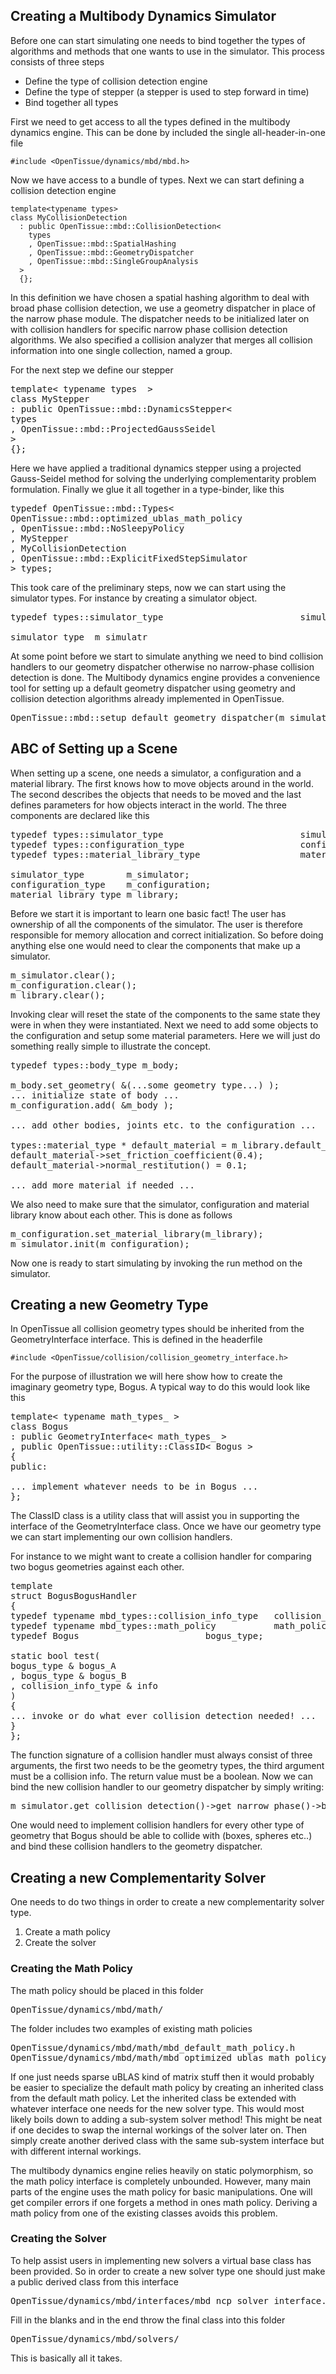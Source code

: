 ## Creating a Multibody Dynamics Simulator

Before one can start simulating one needs to bind together the types of
algorithms and methods that one wants to use in the simulator.
This process consists of three steps

<ul>
<li>Define the type of collision detection engine
<li>Define the type of stepper (a stepper is used to step forward in time)
<li>Bind together all types
</ul>

First we need to get access to all the types defined in the multibody dynamics engine. This can be done by included the single all-header-in-one file

    #include <OpenTissue/dynamics/mbd/mbd.h>

Now we have access to a bundle of types. Next we can start defining a collision detection engine

    template<typename types>
    class MyCollisionDetection
      : public OpenTissue::mbd::CollisionDetection<
        types
        , OpenTissue::mbd::SpatialHashing
        , OpenTissue::mbd::GeometryDispatcher
        , OpenTissue::mbd::SingleGroupAnalysis
      >
      {};


In this definition we have chosen a spatial hashing algorithm to deal with broad phase collision detection, we use a geometry dispatcher in place of the narrow phase module. The dispatcher needs to be initialized later on with collision handlers for specific narrow phase collision detection algorithms. We also specified a collision analyzer that merges all collision information into one single collection, named a group.

For the next step we define our stepper

<pre>
template< typename types  >
class MyStepper
: public OpenTissue::mbd::DynamicsStepper<
types
, OpenTissue::mbd::ProjectedGaussSeidel<typename types::math_policy >
>
{};
</pre>

Here we have applied a traditional dynamics stepper using a projected Gauss-Seidel method for solving the underlying complementarity problem formulation. Finally we glue it all together in a type-binder, like this

<pre>
typedef OpenTissue::mbd::Types<
OpenTissue::mbd::optimized_ublas_math_policy<double>
, OpenTissue::mbd::NoSleepyPolicy
, MyStepper
, MyCollisionDetection
, OpenTissue::mbd::ExplicitFixedStepSimulator
> types;
</pre>

This took care of the preliminary steps, now we can start using the simulator types. For instance by creating a simulator object.

<pre>
typedef types::simulator_type                          simulator_type;

simulator_type  m_simulatr
</pre>

At some point before we start to simulate anything we need to bind collision handlers to our geometry dispatcher otherwise no narrow-phase collision detection is done. The Multibody dynamics engine provides a convenience tool for setting up a default geometry dispatcher using geometry and collision detection algorithms already implemented in OpenTissue.

<pre>
OpenTissue::mbd::setup_default_geometry_dispatcher(m_simulator);
</pre>


## ABC of Setting up a Scene

When setting up a scene, one needs a simulator, a configuration and a material library. The first knows how to move objects around in the world. The second describes the objects that needs to be moved and the last defines parameters for how objects interact in the world. The three components are declared like this

<pre>
typedef types::simulator_type                          simulator_type;
typedef types::configuration_type                      configuration_type;
typedef types::material_library_type                   material_library_type;

simulator_type        m_simulator;
configuration_type    m_configuration;
material_library_type m_library;
</pre>


Before we start it is important to learn one basic fact! The user has ownership of all the components of the simulator. The user is therefore responsible for memory allocation and correct initialization. So before doing anything else one would need to clear the components that make up a simulator.

<pre>
m_simulator.clear();
m_configuration.clear();
m_library.clear();
</pre>

Invoking clear will reset the state of the components to the same state they were in when they were instantiated. Next we need to add some objects to the configuration and setup some material parameters. Here we will just do something really simple to illustrate the concept.

<pre>
typedef types::body_type m_body;

m_body.set_geometry( &(...some geometry type...) );
... initialize state of body ...
m_configuration.add( &m_body );

... add other bodies, joints etc. to the configuration ...

types::material_type * default_material = m_library.default_material();
default_material->set_friction_coefficient(0.4);
default_material->normal_restitution() = 0.1;

... add more material if needed ...
</pre>

We also need to make sure that the simulator, configuration and material library know about each other. This is done as follows

<pre>
m_configuration.set_material_library(m_library);
m_simulator.init(m_configuration);
</pre>

Now one is ready to start simulating by invoking the run method on the simulator.

## Creating a new Geometry Type

In OpenTissue all collision geometry types should be inherited from the GeometryInterface interface. This is defined in the headerfile

    #include <OpenTissue/collision/collision_geometry_interface.h>

For the purpose of illustration we will here show how to create the imaginary geometry type, Bogus. A typical way to do this would look like this

<pre>
template< typename math_types_ >
class Bogus
: public GeometryInterface< math_types_ >
, public OpenTissue::utility::ClassID< Bogus<math_types_> >
{
public:

... implement whatever needs to be in Bogus ...
};
</pre>

The ClassID class is a utility class that will assist you in supporting the interface of
the GeometryInterface class. Once we have our geometry type we can start implementing our
own collision handlers.

For instance to we might want to create a collision handler for comparing two bogus geometries against each other.
<pre>
template<typename mbd_types>
struct BogusBogusHandler
{
typedef typename mbd_types::collision_info_type   collision_info_type;
typedef typename mbd_types::math_policy           math_policy;
typedef Bogus<math_policy>                        bogus_type;

static bool test(
bogus_type & bogus_A
, bogus_type & bogus_B
, collision_info_type & info
)
{
... invoke or do what ever collision detection needed! ...
}
};
</pre>
The function signature of a collision handler must always consist of three arguments, the first two needs
to be the geometry types, the third argument must be a collision info. The return value must be a boolean.
Now we can bind the new collision handler to our geometry dispatcher by simply writing:

<pre>
m_simulator.get_collision_detection()->get_narrow_phase()->bind( &BogusBogusHandler<mbd_types>::test   );
</pre>

One would need to implement collision handlers for every other type of geometry that Bogus should be
able to collide with (boxes, spheres etc..) and bind these collision handlers to the geometry dispatcher.

## Creating a new Complementarity Solver

One needs to do two things in order to create a new complementarity solver type.

<ol>
<li>Create a math policy</li>
<li>Create the solver</li>
</ol>

###  Creating the Math Policy

The math policy should be placed in this folder

<pre>
OpenTissue/dynamics/mbd/math/
</pre>

The folder includes two examples of existing math policies

<pre>
OpenTissue/dynamics/mbd/math/mbd_default_math_policy.h
OpenTissue/dynamics/mbd/math/mbd_optimized_ublas_math_policy.h
</pre>

If one just needs sparse uBLAS kind of matrix stuff then it would probably be easier to specialize the default math policy by creating an inherited class from the default math policy. Let the inherited class be extended with whatever interface one needs for the new solver type. This would most likely boils down to adding a sub-system solver method! This might be neat if one decides to swap the internal workings of the solver later on. Then simply create another derived class with the same sub-system interface but with different internal workings.

The multibody dynamics engine relies heavily on static polymorphism, so the math policy interface is completely unbounded. However, many main parts of the engine uses the math policy for basic manipulations. One will get compiler errors if one forgets a method in ones math policy. Deriving a math policy from one of the existing classes avoids this problem.


### Creating the Solver

To help assist users in implementing new solvers a virtual base class has been provided. So in order to create a new solver type one should just make a public derived class from this interface

<pre>
OpenTissue/dynamics/mbd/interfaces/mbd_ncp_solver_interface.h
</pre>

Fill in the blanks and in the end throw the final class into this folder

<pre>
OpenTissue/dynamics/mbd/solvers/
</pre>


This is basically all it takes.
